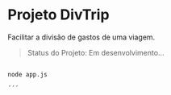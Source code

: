 # Projeto DivTrip

Facilitar a divisão de gastos de uma viagem.

> Status do Projeto: Em desenvolvimento...

```

node app.js

´´´

